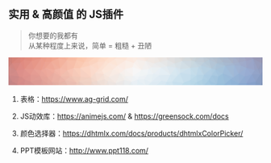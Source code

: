 ## 实用 & 高颜值 的 JS插件

> 你想要的我都有    
> 从某种程度上来说，简单 = 粗糙 + 丑陋

<img src="colors.png">

1. 表格：https://www.ag-grid.com/

2. JS动效库：https://animejs.com/  &  https://greensock.com/docs

3. 颜色选择器：https://dhtmlx.com/docs/products/dhtmlxColorPicker/

4. PPT模板网站：http://www.ppt118.com/
